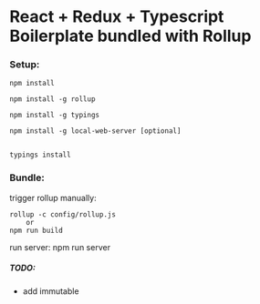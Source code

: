 # React + Redux + Typescript Boilerplate bundled with Rollup


### Setup:

    npm install

    npm install -g rollup

    npm install -g typings

    npm install -g local-web-server [optional]


    typings install


### Bundle:

trigger rollup manually:

    rollup -c config/rollup.js
        or
    npm run build

run server:
    npm run server


##### TODO:

- add immutable
